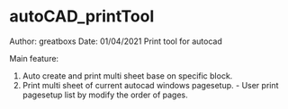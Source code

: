 # autoCAD_printTool

Author: greatboxs
Date: 01/04/2021
Print tool for autocad

Main feature:
  1. Auto create and print multi sheet base on specific block.
  2. Print multi sheet of current autocad windows pagesetup.
    - User print pagesetup list by modify the order of pages.
